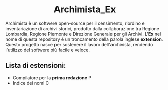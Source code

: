 <h1 align="center"> Archimista_Ex </h1>
<p>
  Archimista è un softwere open-source per il censimento, riordino e inventariazione di archivi storici, prodotto dalla collaborazione tra Regione Lombardia, Regione Piemonte e Direzione Generale per gli Archivi.
  L'<b>Ex</b> nel nome di questa repository è un troncamento della parola inglese <b>extension</b>.
  Questo progetto nasce per sostenere il lavoro dell'archivista, rendendo l'utilizzo del softwere più facile e veloce.
</p>
<h2>
  Lista di estensioni:
</h2>
<p>
<ul>
  <li> Compilatore per la <b>prima redazione</b>
    <a href="https://colab.research.google.com/github/GuerrSim96/Archimista_Ex/blob/main/estensioni/compilatore.ipynb">
      <img src="https://img.shields.io/badge/Provami!-ivory?logo=googlecolab&logoColor=ivory&labelColor=burlywood" alt="PROVA IL COMPILATORE" height="14px">
    </a>
  </li>
  <li> Indice dei nomi
    <a href="https://colab.research.google.com/github/GuerrSim96/Archimista_Ex/blob/main/estensioni/indice_dei_nomi.ipynb">
      <img src="https://img.shields.io/badge/Provami!-ivory?logo=googlecolab&logoColor=ivory&labelColor=burlywood" alt="CREA L'INDICE DEI NOMI PER IL TUO INVENTARIO" height="14px">
  </li>
</ul>
</p>
